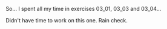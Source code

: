 So... I spent all my time in exercises 03_01, 03_03 and 03_04...

Didn't have time to work on this one. Rain check.
